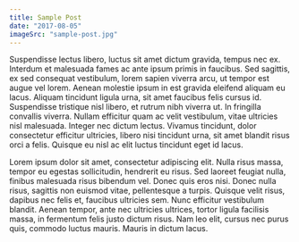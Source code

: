 ```yaml
---
title: Sample Post
date: "2017-08-05"
imageSrc: "sample-post.jpg"
---
```


Suspendisse lectus libero, luctus sit amet dictum gravida, tempus nec ex. Interdum et malesuada fames ac ante ipsum primis in faucibus. Sed sagittis, ex sed consequat vestibulum, lorem sapien viverra arcu, ut tempor est augue vel lorem. Aenean molestie ipsum in est gravida eleifend aliquam eu lacus. Aliquam tincidunt ligula urna, sit amet faucibus felis cursus id. Suspendisse tristique nisl libero, et rutrum nibh viverra ut. In fringilla convallis viverra. Nullam efficitur quam ac velit vestibulum, vitae ultricies nisl malesuada. Integer nec dictum lectus. Vivamus tincidunt, dolor consectetur efficitur ultricies, libero nisi tincidunt urna, sit amet blandit risus orci a felis. Quisque eu nisl ac elit luctus tincidunt eget id lacus.

Lorem ipsum dolor sit amet, consectetur adipiscing elit. Nulla risus massa, tempor eu egestas sollicitudin, hendrerit eu risus. Sed laoreet feugiat nulla, finibus malesuada risus bibendum vel. Donec quis eros nisi. Donec nulla risus, sagittis non euismod vitae, pellentesque a turpis. Quisque velit risus, dapibus nec felis et, faucibus ultricies sem. Nunc efficitur vestibulum blandit. Aenean tempor, ante nec ultricies ultrices, tortor ligula facilisis massa, in fermentum felis justo dictum risus. Nam leo elit, cursus nec purus quis, commodo luctus mauris. Mauris in dictum lacus.
